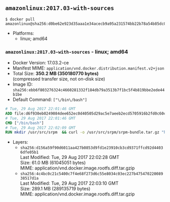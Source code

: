 ## `amazonlinux:2017.03-with-sources`

```console
$ docker pull amazonlinux@sha256:d0be62e923d35aaa1e34acecb9a95a231574bb22b78a54b85dc0480023275132
```

-	Platforms:
	-	linux; amd64

### `amazonlinux:2017.03-with-sources` - linux; amd64

-	Docker Version: 17.03.2-ce
-	Manifest MIME: `application/vnd.docker.distribution.manifest.v2+json`
-	Total Size: **350.2 MB (350180770 bytes)**  
	(compressed transfer size, not on-disk size)
-	Image ID: `sha256:ebb6f803276324c4660281332f184db79a3513b7f1bc5f4b819bbe2ede44b1be`
-	Default Command: `["\/bin\/bash"]`

```dockerfile
# Tue, 29 Aug 2017 22:01:46 GMT
ADD file:d6f930eb0249084dee652ec0d40505d29ac5e7aeeb2ecd5705916b2fd0c60c6e in / 
# Tue, 29 Aug 2017 22:01:46 GMT
CMD ["/bin/bash"]
# Tue, 29 Aug 2017 22:02:09 GMT
RUN mkdir /usr/src/srpm  && curl -o /usr/src/srpm/srpm-bundle.tar.gz "https://amazon-linux-docker-sources.s3-accelerate.amazonaws.com/srpm-bundle.tar.gz?versionId=ZVTePIIr6bdWA56CVZ7EkRKV5So3o4hl"  && echo "9be0315c2e647f7d1ba59fd843e5ea7bc4506028fa1329415477618a42aaa4b2 /usr/src/srpm/srpm-bundle.tar.gz" | sha256sum -c -
```

-	Layers:
	-	`sha256:d156a59f90d6011aa427b0853d9fd1e23910cb3cd9371ffcd92d44036dfe05b1`  
		Last Modified: Tue, 29 Aug 2017 22:02:28 GMT  
		Size: 61.0 MB (61045051 bytes)  
		MIME: application/vnd.docker.image.rootfs.diff.tar.gzip
	-	`sha256:4c4bc0c21c5400c7f4e68f273d6c55e8034c03ec227b47547022008938517d1a`  
		Last Modified: Tue, 29 Aug 2017 22:03:10 GMT  
		Size: 289.1 MB (289135719 bytes)  
		MIME: application/vnd.docker.image.rootfs.diff.tar.gzip
